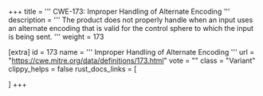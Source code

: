 +++
title = '''
CWE-173: Improper Handling of Alternate Encoding
'''
description	= '''
The product does not properly handle when an input uses an alternate encoding that is valid for the control sphere to which the input is being sent.
'''
weight = 173

[extra]
id = 173
name = '''
Improper Handling of Alternate Encoding
'''
url = "https://cwe.mitre.org/data/definitions/173.html"
vote = ""
class = "Variant"
clippy_helps = false
rust_docs_links = [
	
]
+++
